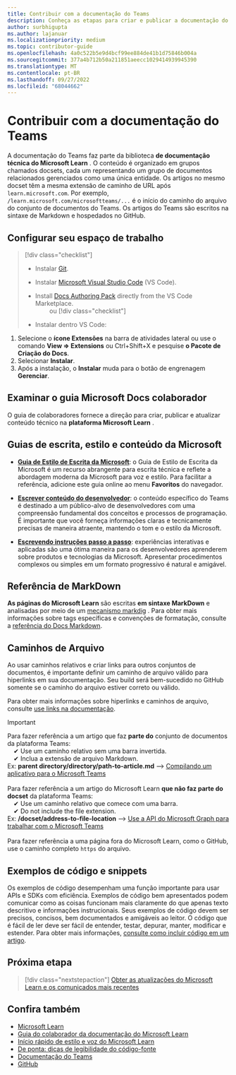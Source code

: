 ```yaml
---
title: Contribuir com a documentação do Teams
description: Conheça as etapas para criar e publicar a documentação do Teams
author: surbhigupta
ms.author: lajanuar
ms.localizationpriority: medium
ms.topic: contributor-guide
ms.openlocfilehash: 4a0c522b5e9d4bcf99ee884de41b1d75846b004a
ms.sourcegitcommit: 377a4b712b50a211851aeecc1029414939945390
ms.translationtype: MT
ms.contentlocale: pt-BR
ms.lasthandoff: 09/27/2022
ms.locfileid: "68044662"
---
```

# <a name="contribute-to-teams-documentation"></a>Contribuir com a documentação do Teams

A documentação do Teams faz parte da biblioteca **de documentação técnica do Microsoft Learn** . O conteúdo é organizado em grupos chamados docsets, cada um representando um grupo de documentos relacionados gerenciados como uma única entidade. Os artigos no mesmo docset têm a mesma extensão de caminho de URL após `learn.microsoft.com`. Por exemplo, `/learn.microsoft.com/microsoftteams/...` é o início do caminho do arquivo do conjunto de documentos do Teams. Os artigos do Teams são escritos na sintaxe de Markdown e hospedados no GitHub.

## <a name="set-up-your-workspace"></a>Configurar seu espaço de trabalho

> [!div class="checklist"]
>
> * Instalar [Git](https://git-scm.com/book/en/v2/Getting-Started-Installing-Git).
> * Instalar [Microsoft Visual Studio Code](https://code.visualstudio.com/) (VS Code).
> * Install [Docs Authoring Pack](https://marketplace.visualstudio.com/items?itemName=docsmsft.docs-authoring-pack) directly from the VS Code Marketplace.
<br>&emsp;&emsp; ou
> [!div class="checklist"]
>
> * Instalar dentro VS Code:

   1. Selecione o **ícone Extensões** na barra de atividades lateral ou use o comando **View => Extensions** ou Ctrl+Shift+X e pesquise **o Pacote de Criação do Docs**.
   1. Selecionar **Instalar**.
   1. Após a instalação, o **Instalar** muda para o botão de engrenagem **Gerenciar**.

## <a name="review-the-microsoft-docs-contributor-guide"></a>Examinar o guia Microsoft Docs colaborador

O guia de colaboradores fornece a direção para criar, publicar e atualizar conteúdo técnico na **plataforma Microsoft Learn** .

## <a name="microsoft-writing-style-and-content-guides"></a>Guias de escrita, estilo e conteúdo da Microsoft

* **[Guia de Estilo de Escrita da Microsoft](/style-guide/welcome)**: o Guia de Estilo de Escrita da Microsoft é um recurso abrangente para escrita técnica e reflete a abordagem moderna da Microsoft para voz e estilo. Para facilitar a referência, adicione este guia online ao menu **Favoritos** do navegador.

* **[Escrever conteúdo do desenvolvedor](/style-guide/developer-content/)**: o conteúdo específico do Teams é destinado a um público-alvo de desenvolvedores com uma compreensão fundamental dos conceitos e processos de programação. É importante que você forneça informações claras e tecnicamente precisas de maneira atraente, mantendo o tom e o estilo da Microsoft.

* **[Escrevendo instruções passo a passo](/style-guide/procedures-instructions/writing-step-by-step-instructions)**: experiências interativas e aplicadas são uma ótima maneira para os desenvolvedores aprenderem sobre produtos e tecnologias da Microsoft. Apresentar procedimentos complexos ou simples em um formato progressivo é natural e amigável.

## <a name="markdown-reference"></a>Referência de MarkDown

**As páginas do Microsoft Learn** são escritas **em sintaxe MarkDown** e analisadas por meio de um [mecanismo markdig](https://github.com/lunet-io/markdig) . Para obter mais informações sobre tags específicas e convenções de formatação, consulte a [referência do Docs Markdown](/contribute/markdown-reference).

## <a name="file-paths"></a>Caminhos de Arquivo

Ao usar caminhos relativos e criar links para outros conjuntos de documentos, é importante definir um caminho de arquivo válido para hiperlinks em sua documentação. Seu build será bem-sucedido no GitHub somente se o caminho do arquivo estiver correto ou válido.

Para obter mais informações sobre hiperlinks e caminhos de arquivo, consulte [use links na documentação](/contribute/how-to-write-links).

> [!IMPORTANT]
> Para fazer referência a um artigo que faz **parte do** conjunto de documentos da plataforma Teams:<br>
> &emsp;✔ Use um caminho relativo sem uma barra invertida.<br>
> &emsp;✔ Inclua a extensão de arquivo Markdown.<br>
>Ex:  **parent directory/directory/path-to-article.md** —> [Compilando um aplicativo para o Microsoft Teams](../concepts/building-an-app.md) <br><br>
> Para fazer referência a um artigo do Microsoft Learn **que não faz parte do docset** da plataforma Teams:<br>
> &emsp;✔ Use um caminho relativo que comece com uma barra.<br>
> &emsp;&#x2714; Do not include the file extension. <br>
> Ex:  **/docset/address-to-file-location** —> [Use a API do Microsoft Graph para trabalhar com o Microsoft Teams](/graph/api/resources/teams-api-overview)<br><br>
> Para fazer referência a uma página fora do Microsoft Learn, como o GitHub, use o caminho completo `https` do arquivo.<br>

## <a name="code-samples-and-snippets"></a>Exemplos de código e snippets

Os exemplos de código desempenham uma função importante para usar APIs e SDKs com eficiência. Exemplos de código bem apresentados podem comunicar como as coisas funcionam mais claramente do que apenas texto descritivo e informações instrucionais. Seus exemplos de código devem ser precisos, concisos, bem documentados e amigáveis ao leitor. O código que é fácil de ler deve ser fácil de entender, testar, depurar, manter, modificar e estender. Para obter mais informações, [consulte como incluir código em um artigo](/contribute/code-in-docs).

## <a name="next-step"></a>Próxima etapa

> [!div class="nextstepaction"]
> [Obter as atualizações do Microsoft Learn e os comunicados mais recentes](/teamblog)

## <a name="see-also"></a>Confira também

* [Microsoft Learn](/)
* [Guia do colaborador da documentação do Microsoft Learn](/contribute)
* [Início rápido de estilo e voz do Microsoft Learn](/contribute/style-quick-start)
* [De ponta: dicas de legibilidade do código-fonte](/archive/msdn-magazine/2014/october/cutting-edge-source-code-readability-tips)
* [Documentação do Teams](/microsoftteams/platform/overview)
* [GitHub](https://github.com/MicrosoftDocs/msteams-docs/tree/master/msteams-platform)
